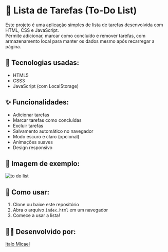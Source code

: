 # 📝 Lista de Tarefas (To-Do List)

Este projeto é uma aplicação simples de lista de tarefas desenvolvida com HTML, CSS e JavaScript.  
Permite adicionar, marcar como concluído e remover tarefas, com armazenamento local para manter os dados mesmo após recarregar a página.

## 🔧 Tecnologias usadas:
- HTML5
- CSS3
- JavaScript (com LocalStorage)

## ✨ Funcionalidades:
- Adicionar tarefas
- Marcar tarefas como concluídas
- Excluir tarefas
- Salvamento automático no navegador
- Modo escuro e claro (opcional)
- Animações suaves
- Design responsivo

## 📸 Imagem de exemplo:
![to do list](https://github.com/user-attachments/assets/df6f0e9e-958f-4600-83fb-29be2e3e3631)

## 🚀 Como usar:

1. Clone ou baixe este repositório
2. Abra o arquivo `index.html` em um navegador
3. Comece a usar a lista!

## 👨‍💻 Desenvolvido por:
[Italo Micael](https://github.com/Ihtalo)
